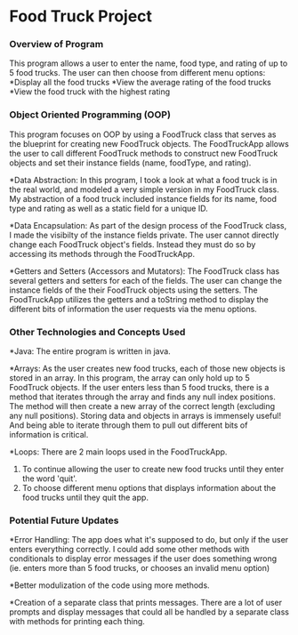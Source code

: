 # Food Truck Project
### Overview of Program
This program allows a user to enter the name, food type, and rating of up to 5 food trucks.
The user can then choose from different menu options:
*Display all the food trucks
*View the average rating of the food trucks
*View the food truck with the highest rating

### Object Oriented Programming (OOP)
This program focuses on OOP by using a FoodTruck class that serves as the blueprint for creating new FoodTruck objects.
The FoodTruckApp allows the user to call different FoodTruck methods to construct new FoodTruck objects and set their instance fields (name, foodType, and rating).

*Data Abstraction:
In this program, I took a look at what a food truck is in the real world, and modeled a very simple version in my FoodTruck class.
My abstraction of a food truck included instance fields for its name, food type and rating as well as a static field for a unique ID.

*Data Encapsulation:
As part of the design process of the FoodTruck class, I made the visibilty of the instance fields private.
The user cannot directly change each FoodTruck object's fields. Instead they must do so by accessing its methods through the FoodTruckApp.

*Getters and Setters (Accessors and Mutators):
The FoodTruck class has several getters and setters for each of the fields.
The user can change the instance fields of the their FoodTruck objects using the setters.
The FoodTruckApp utilizes the getters and a toString method to display the different bits of information the user requests via the menu options.

### Other Technologies and Concepts Used
*Java: The entire program is written in java.

*Arrays: As the user creates new food trucks, each of those new objects is stored in an array.
In this program, the array can only hold up to 5 FoodTruck objects.
If the user enters less than 5 food trucks, there is a method that iterates through the array and finds any null index positions.
The method will then create a new array of the correct length (excluding any null positions).
Storing data and objects in arrays is immensely useful! And being able to iterate through them to pull out different bits of information is critical.

*Loops: There are 2 main loops used in the FoodTruckApp.
1. To continue allowing the user to create new food trucks until they enter the word 'quit'.
2. To choose different menu options that displays information about the food trucks until they quit the app.

### Potential Future Updates
*Error Handling: The app does what it's supposed to do, but only if the user enters everything correctly.
I could add some other methods with conditionals to display error messages if the user does something wrong (ie. enters more than 5 food trucks, or chooses an invalid menu option)

*Better modulization of the code using more methods.

*Creation of a separate class that prints messages.
There are a lot of user prompts and display messages that could all be handled by a separate class with methods for printing each thing.
